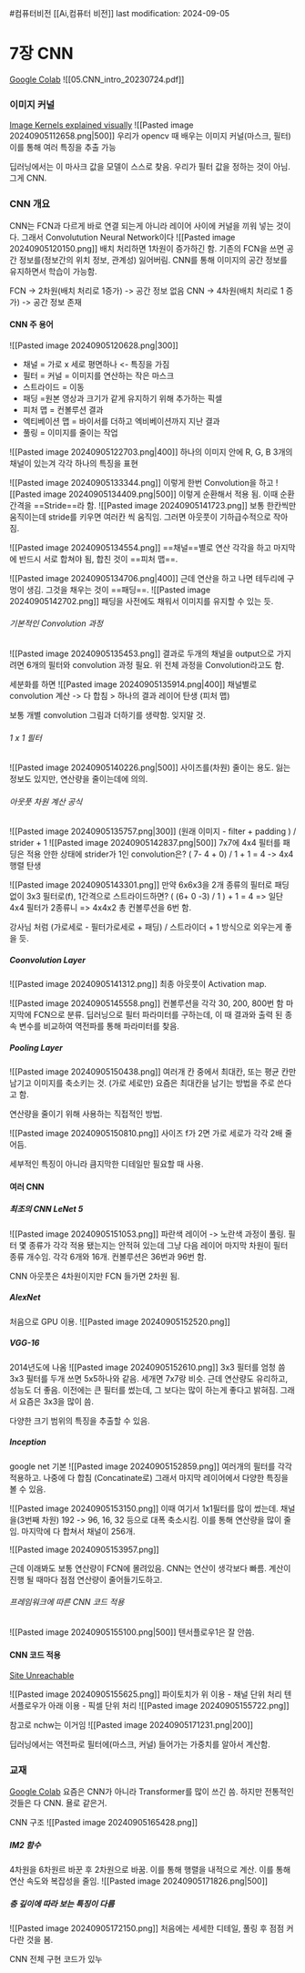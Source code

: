 #컴퓨터비전 
[[Ai,컴퓨터 비전]]
last modification: 2024-09-05

# 7장 CNN
[Google Colab](https://colab.research.google.com/drive/1WogPaDJFq9aCdQlyHZVQd4b1v01WLArm#scrollTo=tnl2vESbVP0n)
![[05.CNN_intro_20230724.pdf]]

### 이미지 커널
[Image Kernels explained visually](https://setosa.io/ev/image-kernels/)
![[Pasted image 20240905112658.png|500]]
우리가 opencv 때 배우는 이미지 커널(마스크, 필터)
이를 통해 여러 특징을 추출 가능

딥러닝에서는 이 마사크 값을 모델이 스스로 찾음. 우리가 필터 값을 정하는 것이 아님.
그게 CNN.

### CNN 개요
CNN는 FCN과 다르게 바로 연결 되는게 아니라 레이어 사이에 커널을 끼워 넣는 것이다.
그래서 Convolutution Neural Network이다
![[Pasted image 20240905120150.png]]
배치 처리하면 1차원이 증가하긴 함.
기존의 FCN을 쓰면 공간 정보를(정보간의 위치 정보, 관계성) 잃어버림.
CNN를 통해 이미지의 공간 정보를 유지하면서 학습이 가능함.

FCN -> 2차원(배치 처리로 1증가) -> 공간 정보 없음
CNN -> 4차원(배치 처리로 1 증가) -> 공간 정보 존재

#### CNN 주 용어
![[Pasted image 20240905120628.png|300]]
- 채널 = 가로 x 세로 평면하나 <- 특징을 가짐
- 필터 = 커널 = 이미지를 연산하는 작은 마스크
- 스트라이드 = 이동
- 패딩 =원본 영상과 크기가 같게 유지하기 위해 추가하는 픽셀
- 피처 맵 = 컨볼루션 결과
- 엑티베이션 맵 = 바이서를 더하고 엑비베이션까지 지난 결과
- 풀링 = 이미지를 줄이는 작업

![[Pasted image 20240905122703.png|400]]
하나의 이미지 안에 R, G, B 3개의 채널이 있는겨
각각 하나의 특징을 표현

![[Pasted image 20240905133344.png]]
이렇게 한번 Convolution을 하고
![[Pasted image 20240905134409.png|500]]
이렇게 순환해서 적용 됨. 이때 순환 간격을 ==Stride==라 함.
![[Pasted image 20240905141723.png]]
보통 한칸씩만 움직이는데 stride를 키우면 여러칸 씩 움직임. 그러면 아웃풋이 기하급수적으로 작아짐.

![[Pasted image 20240905134554.png]]
==채널==별로 연산 각각을 하고 마지막에 반드시 서로 합쳐야 됨,
합친 것이 ==피처 맵==.

![[Pasted image 20240905134706.png|400]]
근데 연산을 하고 나면 테두리에 구멍이 생김. 그것을 채우는 것이 ==패딩==.
![[Pasted image 20240905142702.png]]
패딩을 사전에도 채워서 이미지를 유지할 수 있는 듯.
###### 기본적인 Convolution 과정
![[Pasted image 20240905135453.png]]
결과로 두개의 채널을 output으로 가지려면 6개의 필터와 convolution 과정 필요.
위 전체 과정을 Convolution라고도 함.

세분화를 하면
![[Pasted image 20240905135914.png|400]]
채널별로 convolution 계산 -> 다 합침 > 하나의 결과 레이어 탄생 (피처 맵)

보통 개별 convolution 그림과 더하기를 생략함. 잊지말 것.

###### 1 x 1 필터
![[Pasted image 20240905140226.png|500]]
사이즈를(차원) 줄이는 용도. 잃는 정보도 있지만, 연산량을 줄이는데에 의의.

###### 아웃풋 차원 계산 공식
![[Pasted image 20240905135757.png|300]]
(원래 이미지 - filter + padding ) / strider  + 1
![[Pasted image 20240905142837.png|500]]
7x7에 4x4 필터를 패딩은 적용 안한 상태에 strider가 1인 convolution은?
( 7- 4 + 0) / 1  + 1 = 4 -> 4x4 행렬 탄생

![[Pasted image 20240905143301.png]]
만약 6x6x3을 2개 종류의 필터로 패딩 없이 3x3 필터로(f), 1간격으로 스트라이드하면?
( (6+ 0 -3) / 1 ) + 1 = 4 => 일단 4x4
필터가 2종류니 => 4x4x2
총 컨볼루션을 6번 함.

강사님 처럼 (가로세로 - 필터가로세로 + 패딩) / 스트라이더 + 1 방식으로 외우는게 좋을 듯.
##### Coonvolution Layer
![[Pasted image 20240905141312.png]]
최종 아웃풋이 Activation map.

![[Pasted image 20240905145558.png]]
 컨볼루션을 각각 30, 200, 800번 함
마지막에 FCN으로 분류. 딥러닝으로 필터 파라미터를 구하는데, 이 때 결과와 출력 된 종속 변수를 비교하여 역전파를 통해 파라미터를 찾음.

##### Pooling Layer
![[Pasted image 20240905150438.png]]
여러개 칸 중에서 최대칸, 또는 평균 칸만 남기고 이미지를 축소키는 것. (가로 세로만)
요즘은 최대칸을 남기는 방법을 주로 쓴다고 함.

연산량을 줄이기 위해 사용하는 직접적인 방법.

![[Pasted image 20240905150810.png]]
사이즈 f가 2면 가로 세로가 각각 2배 줄어듬.

세부적인 특징이 아니라 큼지막한 디테일만 필요할 때 사용.

#### 여러 CNN
##### 최조의 CNN LeNet 5
![[Pasted image 20240905151053.png]]
파란색 레이어 -> 노란색 과정이 풀링.
필터 몇 종류가 각각 적용 됐는지는 안적혀 있는데 그냥 다음 레이어 마지막 차원이 필터 종류 개수임. 각각 6개와 16개. 컨볼루션은 36번과 96번 함.

CNN 아웃풋은 4차원이지만 FCN 들가면 2차원 됨.

##### AlexNet
처음으로 GPU 이용.
![[Pasted image 20240905152520.png]]

##### VGG-16
2014년도에 나옴
![[Pasted image 20240905152610.png]]
3x3 필터를 엄청 씀
3x3 필터를 두개 쓰면 5x5하나와 같음.
세개면 7x7랑 비슷.
근데 연산량도 유리하고, 성능도 더 좋음.
이전에는 큰 필터를 썼는데, 그 보다는 많이 하는게 좋다고 밝혀짐.
그래서 요즘은 3x3을 많이 씀.

다양한 크기 범위의 특징을 추출할 수 있음.

##### Inception
google net 기본
![[Pasted image 20240905152859.png]]
여러개의 필터를 각각 적용하고.
나중에 다 합침 (Concatinate로)
그래서 마지막 레이어에서 다양한 특징을 볼 수 있음.

![[Pasted image 20240905153150.png]]
이때 여기서 1x1필터를 많이 썼는데.
채널을(3번째 차원) 192 -> 96, 16, 32 등으로 대폭 축소시킴.
이를 통해 연산량을 많이 줄임.
마지막에 다 합쳐서 채널이 256개.

![[Pasted image 20240905153957.png]]

근데 이래봐도 보통 연산량이 FCN에 몰려있음. CNN는 연산이 생각보다 빠름. 계산이 진행 될 때마다 점점 연산량이 줄어들기도하고.

###### 프레임워크에 따른 CNN 코드 적용
![[Pasted image 20240905155100.png|500]]
텐서플로우1은 잘 안씀.

#### CNN 코드 적용
[Site Unreachable](https://colab.research.google.com/drive/1-ELITGWN51opFiFxBrjWahPl0t7PhcQ1?usp=drive_open)

![[Pasted image 20240905155625.png]]
파이토치가 위 이용 - 채널 단위 처리
텐서플로우가 아래 이용 - 픽셀 단위 처리
![[Pasted image 20240905155722.png]]

참고로 nchw는 이거임
![[Pasted image 20240905171231.png|200]]

딥러닝에서는 역전파로 필터에(마스크, 커널) 들어가는 가중치를 알아서 계산함.

### 교재
[Google Colab](https://colab.research.google.com/drive/1WogPaDJFq9aCdQlyHZVQd4b1v01WLArm#scrollTo=tnl2vESbVP0n)
요즘은 CNN가 아니라 Transformer를 많이 쓰긴 씀.
하지만 전통적인 것들은 다 CNN. 욜로 같은거.

CNN 구조
![[Pasted image 20240905165428.png]]

##### IM2 함수
4차원을 6차원르 바꾼 후 2차원으로 바꿈. 이를 통해 행렬을 내적으로 계산.
이를 통해 연산 속도와 복잡성을 줄임. 
![[Pasted image 20240905171826.png|500]]

##### 층 깊이에 따라 보는 특징이 다름
![[Pasted image 20240905172150.png]]
처음에는 세세한 디테일,
풀링 후 점점 커다란 것을 봄.


CNN 전체 구현 코드가 있누


